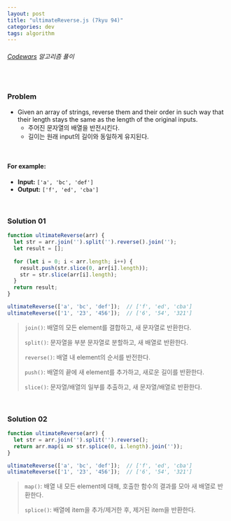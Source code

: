 ```yaml
---
layout: post
title: "ultimateReverse.js (7kyu 94)"
categories: dev
tags: algorithm
---
```


###### [Codewars](https://www.codewars.com) 알고리즘 풀이

<br>

### Problem

- Given an array of strings, reverse them and their order in such way that their length stays the same as the length of the original inputs.
  - 주어진 문자열의 배열을 반전시킨다.
  - 길이는 원래 input의 길이와 동일하게 유지된다.

<br>

#### For example:

- **Input:** `['a', 'bc', 'def']`
- **Output:** `['f', 'ed', 'cba']`

<br>

### Solution 01

```js
function ultimateReverse(arr) {
  let str = arr.join('').split('').reverse().join('');
  let result = [];
  
  for (let i = 0; i < arr.length; i++) {
    result.push(str.slice(0, arr[i].length));
    str = str.slice(arr[i].length);
  }
  return result;
}

ultimateReverse(['a', 'bc', 'def']);  // ['f', 'ed', 'cba']
ultimateReverse(['1', '23', '456']);  // ['6', '54', '321']
```

> `join()`: 배열의 모든 element를 결합하고, 새 문자열로 반환한다.
>
> `split()`: 문자열을 부분 문자열로 분할하고, 새 배열로 반환한다.
>
> `reverse()`: 배열 내 element의 순서를 반전한다.
>
> `push()`: 배열의 끝에 새 element를 추가하고, 새로운 길이를 반환한다.
>
> `slice()`: 문자열/배열의 일부를 추출하고, 새 문자열/배열로 반환한다.

<br>

### Solution 02

```js
function ultimateReverse(arr) {
  let str = arr.join('').split('').reverse();
  return arr.map(i => str.splice(0, i.length).join(''));
}

ultimateReverse(['a', 'bc', 'def']);  // ['f', 'ed', 'cba']
ultimateReverse(['1', '23', '456']);  // ['6', '54', '321']
```

> `map()`: 배열 내 모든 element에 대해, 호출한 함수의 결과를 모아 새 배열로 반환한다.
>
> `splice()`: 배열에 item을 추가/제거한 후, 제거된 item을 반환한다.

<br>

<br>
